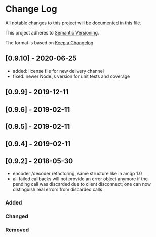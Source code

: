 # Change Log

All notable changes to this project will be documented in this file.

This project adheres to [Semantic Versioning](http://semver.org/).

The format is based on [Keep a Changelog](http://keepachangelog.com/).

## [0.9.10] - 2020-06-25

- added: license file for new delivery channel
- fixed: newer Node.js version for unit tests and coverage

## [0.9.9] - 2019-12-11

## [0.9.6] - 2019-02-11

## [0.9.5] - 2019-02-11

## [0.9.4] - 2019-02-11

## [0.9.2] - 2018-05-30

- encoder /decoder refactoring, same structure like in amqp 1.0
- all failed callbacks will not provide an error object anymore if the pending call was discarded due to client disconnect; one can now distinguish real errors from discarded calls

### Added

### Changed

### Removed
